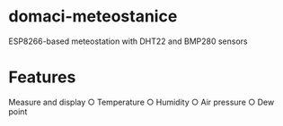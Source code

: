 # domaci-meteostanice
ESP8266-based meteostation with DHT22 and BMP280 sensors
# Features
Measure and display
  ○ Temperature
  ○ Humidity
  ○ Air pressure
  ○ Dew point

